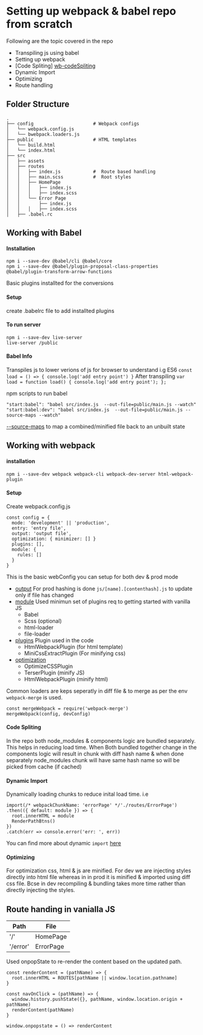 # Setting up webpack & babel repo from scratch

Following are the topic covered in the repo
  - Transpiling js using babel
  - Setting up webpack
  - [Code Spliting] [wb-codeSpliting]
  - Dynamic Import
  - Optimizing
  - Route handling

## Folder Structure
```
.
├── config                      # Webpack configs
│   └── webpack.config.js       
│   └── bwebpack.loaders.js     
├── public                      # HTML templates
│   └── build.html              
│   └── index.html              
├── src                     
│   ├── assets                          
│   ├── routes
│   │   ├── index.js            #  Route based handling
│   │   ├── main.scss           #  Root styles
│   │   ├── HomePage             
│   │   │   ├── index.js     
│   │   │   ├── index.scss  
│   │   └── Error Page       
│   │       ├── index.js    
│   │   │   ├── index.scss
│   ├── .babel.rc   
```



## Working with Babel
#### Installation
```
npm i --save-dev @babel/cli @babel/core
npm i --save-dev @babel/plugin-proposal-class-properties @babel/plugin-transform-arrow-functions
```
Basic plugins installted for the conversions
#### Setup
create .babelrc file to add installted plugins
#### To run server
```
npm i --save-dev live-server
live-server /public
```

#### Babel Info
Transpiles js to lower verions of js for browser to understand
i.g
ES6
`const load = () => { console.log('add entry point') }`
After transpiling
`
var load = function load() {
  console.log('add entry point');
};
`

npm scripts to run babel
```
"start:babel": "babel src/index.js  --out-file=public/main.js --watch"
"start:babel:dev": "babel src/index.js  --out-file=public/main.js --source-maps --watch"
```
[--source-maps][sourcemapRef] to map a combined/minified file back to an unbuilt state

[sourcemapRef]: https://www.html5rocks.com/en/tutorials/developertools/sourcemaps/


## Working with webpack

#### installation
```
npm i --save-dev webpack webpack-cli webpack-dev-server html-webpack-plugin
```
#### Setup
Create webpack.config.js
```
const config = {
  mode: 'development' || 'production',
  entry: 'entry file',
  output: 'output file',
  optimization: { minimizer: [] }
  plugins: [],
  module: {
    rules: []
  }
}
```
This is the basic webConfig you can setup for both dev & prod mode
- [output][wb-output]
    For prod  hashing is done `js/[name].[contenthash].js` to update only if file has changed
- [module][wb-module]
    Used minimun set of plugins req to getting started with vanilla JS
    - Babel
    - Scss (optional)
    - html-loader
    - file-loader
- [plugins][wb-plugin]
 Plugin used in the code
    - HtmlWebpackPlugin (for html template)
    - MiniCssExtractPlugin (For minifying css)
- [optimization][wb-optmization]
    - OptimizeCSSPlugin
    - TerserPlugin (minify JS)
    - HtmlWebpackPlugin (minify html)

Common loaders are keps seperatly in diff file & to merge as per the env
`webpack-merge` is used.
```
const mergeWebpack = require('webpack-merge')
mergeWebpack(config, devConfig)
```

#### Code Spliting
In the repo both node_modules & components logic are bundled separately. This helps in reducing load time. When Both bundled together change in the components logic will result in chunk with diff hash name & when done separately node_modules chunk will have same hash name so will be picked from cache (if cached)
    
#### Dynamic Import
  Dynamically loading chunks to reduce inital load time.
  i.e
  ```
  import(/* webpackChunkName: 'errorPage' */'./routes/ErrorPage')
  .then(({ default: module }) => {
    root.innerHTML = module
    RenderPathBtns()
  })
  .catch(err => console.error('err: ', err))
  ```
  You can find more about dynamic `import` [here][dyimport]

#### Optimizing
  For optimization css, html & js are minified. For dev we are injecting styles directly into html file whereas in in prod it is minified & imported using diff css file. Bcse in dev recompiling & bundling takes more time rather than directly injecting the styles.

## Route handing in vanialla JS
| Path | File |
| ------ | ------ |
| '/' | HomePage |
| '/error' | ErrorPage |

Used onpopState to re-render the content based on the updated path.
```
const renderContent = (pathName) => {
  root.innerHTML = ROUTES[pathName || window.location.pathname]
}

const navOnClick = (pathName) => {
  window.history.pushState({}, pathName, window.location.origin + pathName)
  renderContent(pathName)
}

window.onpopstate = () => renderContent
```


[wb-plugin]: https://webpack.js.org/plugins/
[wb-module]: https://webpack.js.org/configuration/module/
[wb-output]: https://webpack.js.org/configuration/output/
[wb-codeSpliting]: https://webpack.js.org/guides/code-splitting/
[wb-optmization]: https://webpack.js.org/configuration/optimization/
[dyimport]: https://developer.mozilla.org/en-US/docs/Web/JavaScript/Reference/Statements/import
